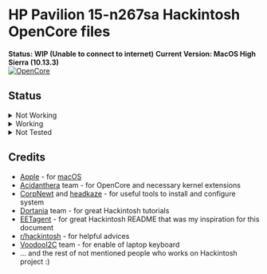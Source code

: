 # HP Pavilion 15-n267sa Hackintosh OpenCore files
**Status: WIP (Unable to connect to internet)**
**Current Version: MacOS High Sierra (10.13.3)**<br>
[![OpenCore](https://img.shields.io/badge/OpenCore-1.0.0-blue.svg)](https://github.com/acidanthera/OpenCorePkg/releases/tag/1.0.0)
## Status
<details>
  <summary>Not Working</summary>
  - Ethernet Port (Drivers not wroking for some reason)<br>
  - WiFi Card (Requires changing the WiFi due to the lack of drivers for Realtek WiFi cards)<br>
  - USB Ports
</details>
<details>
  <summary>Working</summary>
  - Trackpad (With Gestures)<br>
  - Keyboard
</details>
<details>
  <summary>Not Tested</summary>
  - Brightness Keys<br>
  - Everything else 💀
</details>
<h2>Credits</h2>

- [Apple](https://www.apple.com) - for [macOS](https://www.apple.com/pl/macos/big-sur)
- [Acidanthera](https://github.com/acidanthera) team - for OpenCore and necessary kernel extensions
- [CorpNewt](https://github.com/corpnewt) and [headkaze](https://github.com/headkaze/Hackintool) - for useful tools to install and configure system
- [Dortania](https://github.com/dortania) team - for great Hackintosh tutorials
- [EETagent](https://github.com/EETagent/T480-OpenCore-Hackintosh) - for great Hackintosh README that was my inspiration for this document
- [r/hackintosh](https://www.reddit.com/r/hackintosh) - for helpful advices
- [VoodooI2C](https://github.com/VoodooI2C) team - for enable of laptop keyboard
- ... and the rest of not mentioned people who works on Hackintosh project :)
